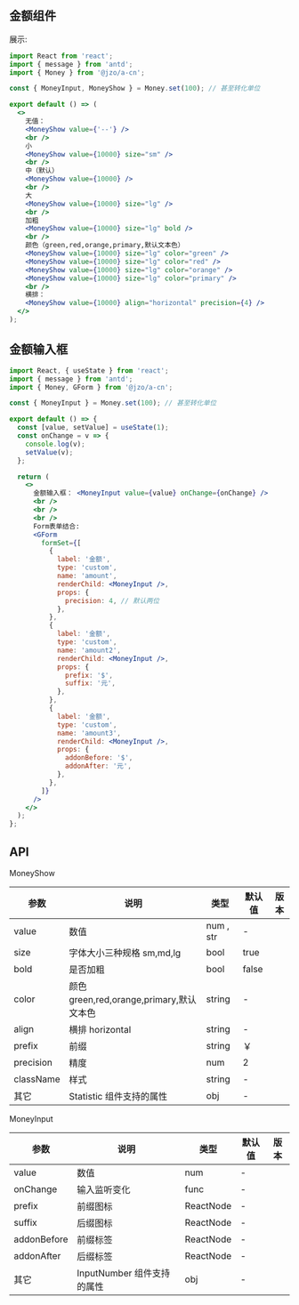 ## 金额组件

展示:

```jsx
import React from 'react';
import { message } from 'antd';
import { Money } from '@jzo/a-cn';

const { MoneyInput, MoneyShow } = Money.set(100); // 甚至转化单位

export default () => (
  <>
    无值：
    <MoneyShow value={'--'} />
    <br />
    小
    <MoneyShow value={10000} size="sm" />
    <br />
    中（默认）
    <MoneyShow value={10000} />
    <br />
    大
    <MoneyShow value={10000} size="lg" />
    <br />
    加粗
    <MoneyShow value={10000} size="lg" bold />
    <br />
    颜色（green,red,orange,primary,默认文本色）
    <MoneyShow value={10000} size="lg" color="green" />
    <MoneyShow value={10000} size="lg" color="red" />
    <MoneyShow value={10000} size="lg" color="orange" />
    <MoneyShow value={10000} size="lg" color="primary" />
    <br />
    横排：
    <MoneyShow value={10000} align="horizontal" precision={4} />
  </>
);
```

## 金额输入框

```jsx
import React, { useState } from 'react';
import { message } from 'antd';
import { Money, GForm } from '@jzo/a-cn';

const { MoneyInput } = Money.set(100); // 甚至转化单位

export default () => {
  const [value, setValue] = useState(1);
  const onChange = v => {
    console.log(v);
    setValue(v);
  };

  return (
    <>
      金额输入框： <MoneyInput value={value} onChange={onChange} />
      <br />
      <br />
      <br />
      Form表单结合:
      <GForm
        formSet={[
          {
            label: '金额',
            type: 'custom',
            name: 'amount',
            renderChild: <MoneyInput />,
            props: {
              precision: 4, // 默认两位
            },
          },
          {
            label: '金额',
            type: 'custom',
            name: 'amount2',
            renderChild: <MoneyInput />,
            props: {
              prefix: '$',
              suffix: '元',
            },
          },
          {
            label: '金额',
            type: 'custom',
            name: 'amount3',
            renderChild: <MoneyInput />,
            props: {
              addonBefore: '$',
              addonAfter: '元',
            },
          },
        ]}
      />
    </>
  );
};
```

## API

MoneyShow

| 参数      | 说明                                     | 类型      | 默认值 | 版本 |
| --------- | ---------------------------------------- | --------- | ------ | ---- |
| value     | 数值                                     | num , str | -      |      |
| size      | 字体大小三种规格 sm,md,lg                | bool      | true   |      |
| bold      | 是否加粗                                 | bool      | false  |      |
| color     | 颜色 green,red,orange,primary,默认文本色 | string    | -      |      |
| align     | 横排 horizontal                          | string    | -      |      |
| prefix    | 前缀                                     | string    | ￥     |      |
| precision | 精度                                     | num       | 2      |      |
| className | 样式                                     | string    | -      |      |
| 其它      | Statistic 组件支持的属性                 | obj       | -      |      |

MoneyInput

| 参数        | 说明                       | 类型      | 默认值 | 版本 |
| ----------- | -------------------------- | --------- | ------ | ---- |
| value       | 数值                       | num       | -      |      |
| onChange    | 输入监听变化               | func      | -      |      |
| prefix      | 前缀图标                   | ReactNode | -      |      |
| suffix      | 后缀图标                   | ReactNode | -      |      |
| addonBefore | 前缀标签                   | ReactNode | -      |      |
| addonAfter  | 后缀标签                   | ReactNode | -      |      |
| 其它        | InputNumber 组件支持的属性 | obj       | -      |      |
